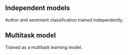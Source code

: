## Independent models
Author and sentiment classification trained independently.
## Multitask model
Trained as a multitask learning model.
